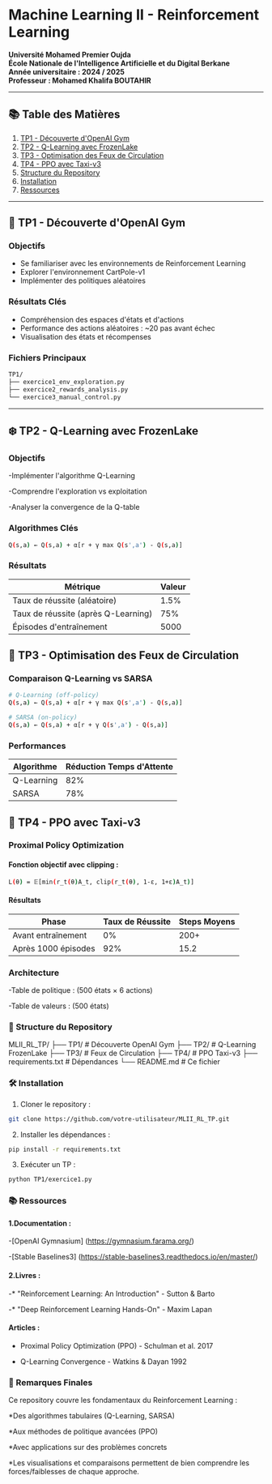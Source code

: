 # Machine Learning II - Reinforcement Learning

**Université Mohamed Premier Oujda**  
**École Nationale de l'Intelligence Artificielle et du Digital Berkane**  
**Année universitaire : 2024 / 2025**  
**Professeur : Mohamed Khalifa BOUTAHIR**

---

## 📚 Table des Matières
1. [TP1 - Découverte d'OpenAI Gym](#-tp1---découverte-dopenai-gym)
2. [TP2 - Q-Learning avec FrozenLake](#-tp2---q-learning-avec-frozenlake)
3. [TP3 - Optimisation des Feux de Circulation](#-tp3---optimisation-des-feux-de-circulation)
4. [TP4 - PPO avec Taxi-v3](#-tp4---ppo-avec-taxi-v3)
5. [Structure du Repository](#-structure-du-repository)
6. [Installation](#-installation)
7. [Ressources](#-ressources)

---

## 🎯 TP1 - Découverte d'OpenAI Gym

### Objectifs
- Se familiariser avec les environnements de Reinforcement Learning
- Explorer l'environnement CartPole-v1
- Implémenter des politiques aléatoires

### Résultats Clés
- Compréhension des espaces d'états et d'actions
- Performance des actions aléatoires : ~20 pas avant échec
- Visualisation des états et récompenses

### Fichiers Principaux
```bash
TP1/
├── exercice1_env_exploration.py
├── exercice2_rewards_analysis.py
└── exercice3_manual_control.py
  ```
---

## ❄️ TP2 - Q-Learning avec FrozenLake

### Objectifs
-Implémenter l'algorithme Q-Learning

-Comprendre l'exploration vs exploitation

-Analyser la convergence de la Q-table

### Algorithmes Clés
  ```bash
  Q(s,a) ← Q(s,a) + α[r + γ max Q(s',a') - Q(s,a)]
  ```

### Résultats

| Métrique                        |Valeur|
----------------------------------|-------|
|Taux de réussite (aléatoire)      | 1.5% |
|Taux de réussite (après Q-Learning) |75% |
|Épisodes d'entraînement             | 5000 |

## 🚦 TP3 - Optimisation des Feux de Circulation

### Comparaison Q-Learning vs SARSA

  ```bash
  # Q-Learning (off-policy)
Q(s,a) ← Q(s,a) + α[r + γ max Q(s',a') - Q(s,a)]

# SARSA (on-policy) 
Q(s,a) ← Q(s,a) + α[r + γ Q(s',a') - Q(s,a)]
  ```

### Performances

|Algorithme	   |Réduction Temps d'Attente|
---------------|-------------------------|
|Q-Learning	   |82%|
|SARSA	       |78%|

## 🚖 TP4 - PPO avec Taxi-v3

### Proximal Policy Optimization

#### Fonction objectif avec clipping :

  ```bash
  L(θ) = 𝔼[min(r_t(θ)A_t, clip(r_t(θ), 1-ε, 1+ε)A_t)]
  ```

#### Résultats

| Phase               | Taux de Réussite | Steps Moyens |
|---------------------|------------------|--------------|
| Avant entraînement  | 0%               | 200+         |
| Après 1000 épisodes | 92%              | 15.2         |


### Architecture

-Table de politique : (500 états × 6 actions)

-Table de valeurs : (500 états)

### 📂 Structure du Repository

MLII_RL_TP/
├── TP1/                  # Découverte OpenAI Gym
├── TP2/                  # Q-Learning FrozenLake
├── TP3/                  # Feux de Circulation
├── TP4/                  # PPO Taxi-v3
├── requirements.txt       # Dépendances
└── README.md             # Ce fichier

### 🛠️ Installation
1. Cloner le repository :
  ```bash
  git clone https://github.com/votre-utilisateur/MLII_RL_TP.git
  ```
2. Installer les dépendances :
  ```bash
  pip install -r requirements.txt
  ```
3. Exécuter un TP :
  ```bash
  python TP1/exercice1.py
  ```
### 📚 Ressources

#### 1.Documentation :

-[OpenAI Gymnasium] (https://gymnasium.farama.org/)

-[Stable Baselines3] (https://stable-baselines3.readthedocs.io/en/master/)

#### 2.Livres :

-* "Reinforcement Learning: An Introduction" - Sutton & Barto

-* "Deep Reinforcement Learning Hands-On" - Maxim Lapan

#### Articles :

* Proximal Policy Optimization (PPO) - Schulman et al. 2017

* Q-Learning Convergence - Watkins & Dayan 1992

### 📝 Remarques Finales
Ce repository couvre les fondamentaux du Reinforcement Learning :

*Des algorithmes tabulaires (Q-Learning, SARSA)

*Aux méthodes de politique avancées (PPO)

*Avec applications sur des problèmes concrets

*Les visualisations et comparaisons permettent de bien comprendre les forces/faiblesses de chaque approche.
